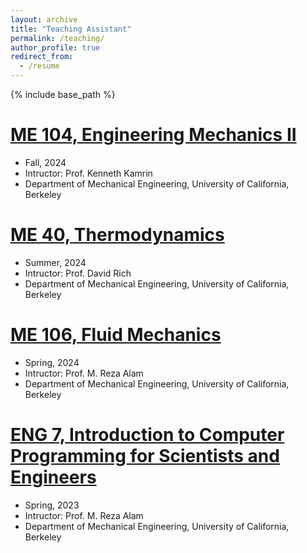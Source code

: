 ```yaml
---
layout: archive
title: "Teaching Assistant"
permalink: /teaching/
author_profile: true
redirect_from:
  - /resume
---
```


{% include base_path %}


[ME 104, Engineering Mechanics II](https://classes.berkeley.edu/content/2024-fall-meceng-104-001-lec-001)
======
* Fall, 2024
* Intructor: Prof. Kenneth Kamrin
* Department of Mechanical Engineering, University of California, Berkeley

[ME 40, Thermodynamics](https://classes.berkeley.edu/content/2024-summer-meceng-40-101-dis-101)
======
* Summer, 2024
* Intructor: Prof. David Rich
* Department of Mechanical Engineering, University of California, Berkeley

[ME 106, Fluid Mechanics](https://classes.berkeley.edu/content/2024-spring-meceng-106-101-dis-101)
======
* Spring, 2024
* Intructor: Prof. M. Reza Alam
* Department of Mechanical Engineering, University of California, Berkeley

[ENG 7, Introduction to Computer Programming for Scientists and Engineers](https://classes.berkeley.edu/content/2023-spring-engin-7-020-lab-020)
======
* Spring, 2023
* Intructor: Prof. M. Reza Alam
* Department of Mechanical Engineering, University of California, Berkeley


